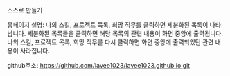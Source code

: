 스스로 만들기

홈페이지 설명: 나의 스킬, 프로젝트 목록, 희망 직무를 클릭하면 세분화된 목록이 나타납니다. 세분화된 목록들을 클릭하면 해당 목록의 관련 내용이 화면 중앙에 출력됩니다. 나의 스킬, 프로젝트 목록, 희망 직무를 다시 클릭하면 화면 중앙에 출력되었던 관련 내용이 사라집니다.

github주소: https://github.com/lavee1023/lavee1023.github.io.git
